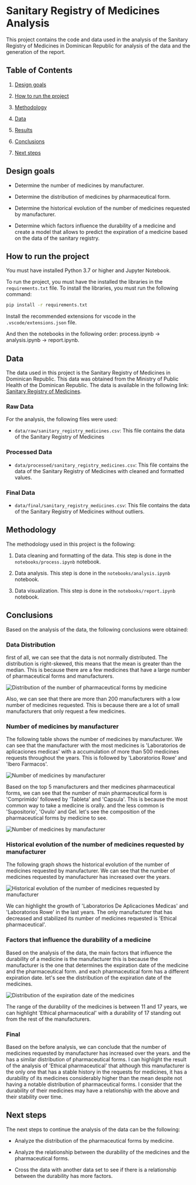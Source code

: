
# Sanitary Registry of Medicines Analysis 

This project contains the code and data used in the analysis of the Sanitary Registry of Medicines in Dominican Republic
for analysis of the data and the generation of the report.

## Table of Contents

1. [Design goals](#design-goals)

2. [How to run the project](#how-to-run-the-project)

3. [Methodology](#methodology)

4. [Data](#data)

5. [Results](#results)

6. [Conclusions](#conclusions)

7. [Next steps](#next-steps)

## Design goals


* Determine the number of medicines by manufacturer.

* Determine the distribution of medicines by pharmaceutical form.

* Determine the historical evolution of the number of medicines requested by manufacturer.
 
* Determine which factors influence the durability of a medicine and create a model that allows to predict the expiration of a medicine based on the data of the sanitary registry.


## How to run the project

You must have installed Python 3.7 or higher and Jupyter Notebook.

To run the project, you must have the installed the
libraries in the `requirements.txt` file. To install the libraries, you must run the following command:

```bash
pip install -r requirements.txt
```

Install the recommended extensions for vscode in the `.vscode/extensions.json` file.

And then the notebooks in the following order:
process.ipynb -> analysis.ipynb -> report.ipynb.


## Data

The data used in this project is the Sanitary Registry of Medicines in Dominican Republic. This data was obtained from the
Ministry of Public Health of the Dominican Republic. The data is available in the following link: 
[Sanitary Registry of Medicines](https://datos.gob.do/dataset/registro-sanitario-de-productos-farmaceuticos).
### Raw Data


For the analysis, the following files were used:

* `data/raw/sanitary_registry_medicines.csv`: This file contains the data of the Sanitary Registry of Medicines


### Processed Data



* `data/processed/sanitary_registry_medicines.csv`: This file contains the data of the Sanitary Registry of Medicines with cleaned and formatted values.


### Final Data


* `data/final/sanitary_registry_medicines.csv`: This file contains the data of the Sanitary Registry of Medicines  without outliers.



## Methodology

The methodology used in this project is the following:

1. Data cleaning and formatting of the data. This step is done in the `notebooks/process.ipynb` notebook.

2. Data analysis. This step is done in the `notebooks/analysis.ipynb` notebook.

3. Data visualization. This step is done in the `notebooks/report.ipynb` notebook.


## Conclusions

Based on the analysis of the data, the following conclusions were obtained:

### Data Distribution
first of all, we can see that the data is not normally distributed. The distribution is right-skewed,
this means that the mean is greater than the median. This is because there are a few medicines that have a large number of pharmaceutical forms and manufacturers.

![Distribution of the number of pharmaceutical forms by medicine](./reports/distributions.png)

Also, we can see that there are more than 200 manufacturers with a low number of medicines requested. This is because there are a lot of small manufacturers that only request a few medicines.

### Number of medicines by manufacturer

The following table shows the number of medicines by manufacturer. We can see that the manufacturer with the most medicines is 
'Laboratorios de aplicaciones medicas' with a accumulation of more than 500 medicines requests throughout the years. This is followed by 'Laboratorios Rowe' and 'Ibero Farmacos'.



![Number of medicines by manufacturer](./reports/top_manufacturers.png)


Based on the top 5 manufacturers and ther medicines pharmaceutical forms, we can see that the number of
main pharmaceutical form is 'Comprimido' followed by 'Tableta' and 'Capsula'. This is because the most common way to take a medicine is orally. and the less common is 'Supositorio', 'Ovulo' and Gel. let's see the composition of the pharmaceutical forms by medicine to see.

![Number of medicines by manufacturer](./reports/pharmaceutical_forms.png)


### Historical evolution of the number of medicines requested by manufacturer


The following graph shows the historical evolution of the number of medicines requested by manufacturer. We can see that the number of medicines requested by manufacturer has increased over the years.

![Historical evolution of the number of medicines requested by manufacturer](./reports/top_manufacturers_history.png)


We can highlight the growth of 'Laboratorios De Aplicaciones Medicas' and 'Laboratorios Rowe' in the last years. The only manufacturer that has decreased and stabilized its number of medicines requested is 'Ethical pharmaceutical'.

### Factors that influence the durability of a medicine

Based on the analysis of the data, the main factors that influence the durability of a medicine is the manufacturer 
this is because the manufacturer is the one that determines the expiration date of the medicine and the pharmaceutical form. and each pharmaceutical form has a different expiration date. let's see the distribution of the expiration date of the medicines.

![Distribution of the expiration date of the medicines](./reports/top_manufacturers_durability.png)

The range of the durability of the medicines is between 11 and 17 years, we can highlight  'Ethical pharmaceutical' with a durability of 17
standing out from the rest of the manufacturers.



### Final

Based on the before analysis, we can conclude that the number of medicines requested by manufacturer has increased over the years. and the has a similar distribution of pharmaceutical forms. I can highlight the result of the analysis of 'Ethical pharmaceutical' that although this manufacturer is the only one that has a stable history in the requests for medicines, it has a durability of its medicines considerably higher than the mean despite not having a notable distribution of pharmaceutical forms. I consider that the durability of their medicines may have a relationship with the above and their stability over time.


## Next steps

The next steps to continue the analysis of the data can be the following:

* Analyze the distribution of the pharmaceutical forms by medicine.

* Analyze the relationship between the durability of the medicines and the pharmaceutical forms.

* Cross the data with another data set to see if there is a relationship between the durability has more factors.
